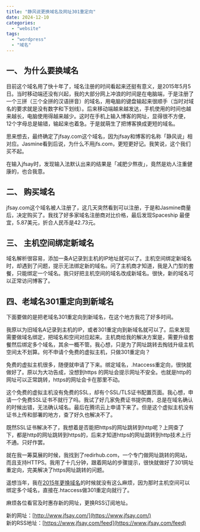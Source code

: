 ```yaml
---
title: "静风说更换域名及网址301重定向"
date: 2024-12-10
categories: 
  - "website"
tags: 
  - "wordpress"
  - "域名"
---
```


## 一、 为什么要换域名

目前这个域名用了快十年了，域名注册的时间看起来还挺有意义，是2015年5月5日。当时移动端还没有兴起，我的大部分网上冲浪的时间是在电脑端，于是注册了一个三拼（三个全拼的汉语拼音）的域名，用电脑的键盘输起来很顺手（当时对域名的要求就是没有数字和下划线）。后来移动端越来越发达，手机使用的时间也越来越长，电脑使用得越来越少。这时在手机上输入博客的网址，显得很不方便，12个字母总是输错，输起来也着急。于是就萌生了把博客换成更短的域名。

思来想去，最终确定了jfsay.com这个域名，因为jfsay和博客的名称「静风说」相对应。Jasmine看到后说，为什么不用jfs.com，更短更好记。我笑说，这个我们买不起。

在输入jfsay时，发现输入法默认出来的结果是「减肥少熬夜」，竟然是劝人注重健康的，也合我意。

## 二、 购买域名

jfsay.com这个域名被人注册了，这几天突然看到可以注册，于是和Jasmine商量后，决定购买了。我找了好多家域名注册商对比价格，最后发现Spaceship 最便宜，5.87美元，折合人民币是42.73元。

## 三、 主机空间绑定新域名

域名解析很容易，添加一条A记录到主机的IP地址就可以了。主机空间绑定新域名时，却遇到了问题，提示无法绑定新的域名。问了主机商才知道，我是入门型的套餐，只能绑定一个域名。我只好把主机空间的域名改成新域名。很快，新的域名可以正常访问博客了。

## 四、老域名301重定向到新域名

下面要做的是把老域名301重定向到新域名，在这个地方我花了好多时间。

我原以为旧域名A记录到主机的IP，或者301重定向到新域名就可以了。后来发现需要做域名绑定，把域名和空间对应起来。主机商给我的解决方案是，需要升级套餐然后绑定多个域名，其余一概不管。我心想，只是为了网址跳转去掏钱升级主机空间太不划算。何不申请个免费的虚拟主机，只做301重定向？

免费的虚拟主机很多，随便就申请了下来。绑定域名，.htaccess重定向，很快就做好了。原以为大功告成，没想到https 的网址会提示网址不安全。也就是http的网址可以正常跳转，https的网址会卡在那里不动。

这个免费的虚拟主机没有免费的SSL，却有个SSL/TLS证书配置页面。我心想，申请一个免费SSL证书不就行了吗。我试了好几家免费证书提供商，总是在域名确认的时候出错，无法确认域名。最后在腾讯云上申请下来了。但是这个虚拟主机没有证书上传和部署的地方，查了好久也解决不了。

既然SSL证书解决不了，我想着是否能把https的网址跳转到http呢？上网查了下，都是http的网址跳转到https的，后来才知道https的网址跳转到http技术上行不通。只好作罢。

就在我一筹莫展的时候，我找到了redirhub.com，一个专门做网址跳转的网站，而且支持HTTPS。我用了十几分钟，跟着网站的步骤提示，很快就做好了301网址重定向，完美解决了https网址跳转的问题。

遥想当年，我在[2015年更换域名](https://www.jfsay.com/archives/873.html)的时候就没有这么麻烦，因为那时主机空间可以绑定多个域名，直接在.htaccess做301重定向就行了。

麻烦各位看官及时惠存新的网址，更换RSS订阅地址。

新的网址：[http://www.jfsay.com/](https://www.jfsay.com/)  
新的RSS地址：[https://www.jfsay.com/feed](https://www.jfsay.com/feed)
